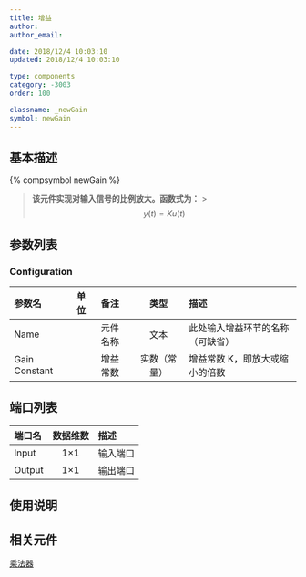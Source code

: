 ```yaml
---
title: 增益
author:
author_email:

date: 2018/12/4 10:03:10
updated: 2018/12/4 10:03:10

type: components
category: -3003
order: 100

classname: _newGain
symbol: newGain
---
```


## 基本描述

{% compsymbol newGain %}

> **该元件实现对输入信号的比例放大。函数式为：** > $$y(t) = Ku(t)$$

## 参数列表

### Configuration

| 参数名        | 单位 | 备注     |     类型     | 描述                             |
| :------------ | :--- | :------- | :----------: | :------------------------------- |
| Name          |      | 元件名称 |     文本     | 此处输入增益环节的名称（可缺省） |
| Gain Constant |      | 增益常数 | 实数（常量） | 增益常数 K，即放大或缩小的倍数   |

## 端口列表

| 端口名 | 数据维数 | 描述     |
| :----- | :------: | :------- |
| Input  |   1×1    | 输入端口 |
| Output |   1×1    | 输出端口 |

## 使用说明

## 相关元件

[乘法器](comp_newMultiply.md)
